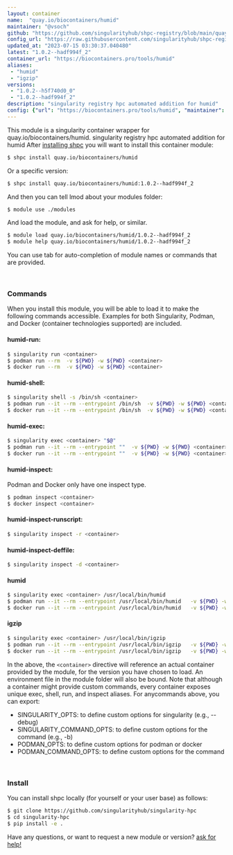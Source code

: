 ```yaml
---
layout: container
name:  "quay.io/biocontainers/humid"
maintainer: "@vsoch"
github: "https://github.com/singularityhub/shpc-registry/blob/main/quay.io/biocontainers/humid/container.yaml"
config_url: "https://raw.githubusercontent.com/singularityhub/shpc-registry/main/quay.io/biocontainers/humid/container.yaml"
updated_at: "2023-07-15 03:30:37.040480"
latest: "1.0.2--hadf994f_2"
container_url: "https://biocontainers.pro/tools/humid"
aliases:
 - "humid"
 - "igzip"
versions:
 - "1.0.2--h5f740d0_0"
 - "1.0.2--hadf994f_2"
description: "singularity registry hpc automated addition for humid"
config: {"url": "https://biocontainers.pro/tools/humid", "maintainer": "@vsoch", "description": "singularity registry hpc automated addition for humid", "latest": {"1.0.2--hadf994f_2": "sha256:7697ee0e41ad92d29020a12752e9eb7d309be4ca4cbbeed7ca6361379ebc8ef9"}, "tags": {"1.0.2--h5f740d0_0": "sha256:92ffab70af8abdad85fde89082996a41034d2fc84d9411737874feee0dc56607", "1.0.2--hadf994f_2": "sha256:7697ee0e41ad92d29020a12752e9eb7d309be4ca4cbbeed7ca6361379ebc8ef9"}, "docker": "quay.io/biocontainers/humid", "aliases": {"humid": "/usr/local/bin/humid", "igzip": "/usr/local/bin/igzip"}}
---
```


This module is a singularity container wrapper for quay.io/biocontainers/humid.
singularity registry hpc automated addition for humid
After [installing shpc](#install) you will want to install this container module:


```bash
$ shpc install quay.io/biocontainers/humid
```

Or a specific version:

```bash
$ shpc install quay.io/biocontainers/humid:1.0.2--hadf994f_2
```

And then you can tell lmod about your modules folder:

```bash
$ module use ./modules
```

And load the module, and ask for help, or similar.

```bash
$ module load quay.io/biocontainers/humid/1.0.2--hadf994f_2
$ module help quay.io/biocontainers/humid/1.0.2--hadf994f_2
```

You can use tab for auto-completion of module names or commands that are provided.

<br>

### Commands

When you install this module, you will be able to load it to make the following commands accessible.
Examples for both Singularity, Podman, and Docker (container technologies supported) are included.

#### humid-run:

```bash
$ singularity run <container>
$ podman run --rm  -v ${PWD} -w ${PWD} <container>
$ docker run --rm  -v ${PWD} -w ${PWD} <container>
```

#### humid-shell:

```bash
$ singularity shell -s /bin/sh <container>
$ podman run --it --rm --entrypoint /bin/sh  -v ${PWD} -w ${PWD} <container>
$ docker run --it --rm --entrypoint /bin/sh  -v ${PWD} -w ${PWD} <container>
```

#### humid-exec:

```bash
$ singularity exec <container> "$@"
$ podman run --it --rm --entrypoint ""  -v ${PWD} -w ${PWD} <container> "$@"
$ docker run --it --rm --entrypoint ""  -v ${PWD} -w ${PWD} <container> "$@"
```

#### humid-inspect:

Podman and Docker only have one inspect type.

```bash
$ podman inspect <container>
$ docker inspect <container>
```

#### humid-inspect-runscript:

```bash
$ singularity inspect -r <container>
```

#### humid-inspect-deffile:

```bash
$ singularity inspect -d <container>
```


#### humid

```bash
$ singularity exec <container> /usr/local/bin/humid
$ podman run --it --rm --entrypoint /usr/local/bin/humid   -v ${PWD} -w ${PWD} <container> -c " $@"
$ docker run --it --rm --entrypoint /usr/local/bin/humid   -v ${PWD} -w ${PWD} <container> -c " $@"
```


#### igzip

```bash
$ singularity exec <container> /usr/local/bin/igzip
$ podman run --it --rm --entrypoint /usr/local/bin/igzip   -v ${PWD} -w ${PWD} <container> -c " $@"
$ docker run --it --rm --entrypoint /usr/local/bin/igzip   -v ${PWD} -w ${PWD} <container> -c " $@"
```



In the above, the `<container>` directive will reference an actual container provided
by the module, for the version you have chosen to load. An environment file in the
module folder will also be bound. Note that although a container
might provide custom commands, every container exposes unique exec, shell, run, and
inspect aliases. For anycommands above, you can export:

 - SINGULARITY_OPTS: to define custom options for singularity (e.g., --debug)
 - SINGULARITY_COMMAND_OPTS: to define custom options for the command (e.g., -b)
 - PODMAN_OPTS: to define custom options for podman or docker
 - PODMAN_COMMAND_OPTS: to define custom options for the command

<br>

### Install

You can install shpc locally (for yourself or your user base) as follows:

```bash
$ git clone https://github.com/singularityhub/singularity-hpc
$ cd singularity-hpc
$ pip install -e .
```

Have any questions, or want to request a new module or version? [ask for help!](https://github.com/singularityhub/singularity-hpc/issues)